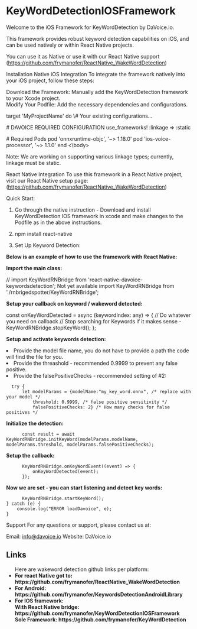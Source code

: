 # KeyWordDetectionIOSFramework

Welcome to the iOS Framework for KeyWordDetection by DaVoice.io.

This framework provides robust keyword detection capabilities on iOS, and can be used natively or within React Native projects.

You can use it as Native or use it with our React Native support (https://github.com/frymanofer/ReactNative_WakeWordDetection)

Installation
Native iOS Integration
To integrate the framework natively into your iOS project, follow these steps:

Download the Framework: Manually add the KeyWordDetection framework to your Xcode project.
<br>
Modify Your Podfile: Add the necessary dependencies and configurations.

<body>
target 'MyProjectName' do
  \# Your existing configurations...

  \# DAVOICE REQUIRED CONFIGURATION
  use_frameworks! :linkage => :static

  \# Required Pods
  pod 'onnxruntime-objc', '~> 1.18.0'
  pod 'ios-voice-processor', '~> 1.1.0'
end
<\body>

Note: We are working on supporting various linkage types; currently, linkage must be static.

React Native Integration
To use this framework in a React Native project, visit our React Native setup page: (https://github.com/frymanofer/ReactNative_WakeWordDetection)

Quick Start:
1. Go through the native instruction - Download and install KeyWordDetection IOS framework in xcode and make changes to the Podfile as in the above instructions.
2. npm install react-native

3. Set Up Keyword Detection:

<strong>Below is an example of how to use the framework with React Native:

Import the main class:</strong>

  // import KeyWordRNBridge from 'react-native-davoice-keywordsdetection'; Not yet available
  import KeyWordRNBridge from './rnbrigedspotter/KeyWordRNBridge';

<strong>Setup your callback on keyword / wakeword detected:</strong>

  const onKeyWordDetected = async (keywordIndex: any) => {
    // Do whatever you need on callback
    // Stop searching for Keywords if it makes sense - KeyWordRNBridge.stopKeyWord();
  };

<strong>Setup and activate keywords detection:</strong> 
  <li>Provide the model file name, you do not have to provide a path the code will find the file for you.</li>
  <li>Provide the threashold - recommended 0.9999 to prevent any false positive.</li>
  <li>Provide the falsePositiveChecks - recommended setting of #2:</li>

      try {
          let modelParams = {modelName:"my_key_word.onnx", /* replace with your model */ 
              threshold: 0.9999, /* false positive sensitivity */ 
              falsePositiveChecks: 2} /* How many checks for false positives */
<strong>Initialize the detection:</strong>

          const result = await KeyWordRNBridge.initKeyWord(modelParams.modelName, modelParams.threshold, modelParams.falsePositiveChecks);
<strong>Setup the callback:</strong>

          KeyWordRNBridge.onKeyWordEvent((event) => {
              onKeyWordDetected(event);
          });
<strong>Now we are set - you can start listening and detect key words:</strong>

          KeyWordRNBridge.startKeyWord();
    } catch (e) {
        console.log("ERROR loadDavoice", e);
    }
</ul>

Support
For any questions or support, please contact us at:

Email: info@davoice.io
Website: DaVoice.io

<h2>Links</h2>
<ul>
Here are wakeword detection github links per platform:
<li><strong>For react Native got to:</li>  https://github.com/frymanofer/ReactNative_WakeWordDetection
<li><strong>For Android:</li>
  https://github.com/frymanofer/KeywordsDetectionAndroidLibrary
<li><strong>For IOS framework:</li>
   With React Native bridge: https://github.com/frymanofer/KeyWordDetectionIOSFramework <br>
   Sole Framework: https://github.com/frymanofer/KeyWordDetection
</ul>
